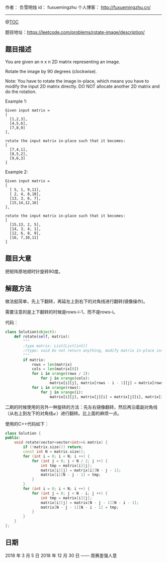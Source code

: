
作者： 负雪明烛
id：	fuxuemingzhu
个人博客：	http://fuxuemingzhu.cn/

---
@[TOC](目录)

题目地址：https://leetcode.com/problems/rotate-image/description/

## 题目描述

You are given an n x n 2D matrix representing an image.

Rotate the image by 90 degrees (clockwise).

Note:
You have to rotate the image in-place, which means you have to modify the input 2D matrix directly. DO NOT allocate another 2D matrix and do the rotation.

Example 1:
    
    Given input matrix = 
    [
      [1,2,3],
      [4,5,6],
      [7,8,9]
    ],
    
    rotate the input matrix in-place such that it becomes:
    [
      [7,4,1],
      [8,5,2],
      [9,6,3]
    ]

Example 2:
    
    Given input matrix =
    [
      [ 5, 1, 9,11],
      [ 2, 4, 8,10],
      [13, 3, 6, 7],
      [15,14,12,16]
    ], 
    
    rotate the input matrix in-place such that it becomes:
    [
      [15,13, 2, 5],
      [14, 3, 4, 1],
      [12, 6, 8, 9],
      [16, 7,10,11]
    ]

## 题目大意

把矩阵原地顺时针旋转90度。

## 解题方法

做法挺简单，先上下翻转，再延左上到右下的对角线进行翻转(镜像操作)。

需要注意的是上下翻转的时候是rows-i-1，而不是rows-i。

代码：

```python
class Solution(object):
    def rotate(self, matrix):
        """
        :type matrix: List[List[int]]
        :rtype: void Do not return anything, modify matrix in-place instead.
        """
        if matrix:
            rows = len(matrix)
            cols = len(matrix[0])
            for i in xrange(rows / 2):
                for j in xrange(cols):
                    matrix[i][j], matrix[rows - i - 1][j] = matrix[rows - i - 1][j], matrix[i][j]
            for i in xrange(rows):
                for j in xrange(i):
                    matrix[i][j], matrix[j][i] = matrix[j][i], matrix[i][j]
```

二刷的时候使用的另外一种旋转的方法：先左右镜像翻转，然后再沿着副对角线（从右上到左下的对角线↙）进行翻转。比上面的麻烦一点。

使用的C++代码如下：

```cpp
class Solution {
public:
    void rotate(vector<vector<int>>& matrix) {
        if (!matrix.size()) return;
        const int N = matrix.size();
        for (int i = 0; i < N; i ++) {
            for (int j = 0; j < N / 2; j ++) {
                int tmp = matrix[i][j];
                matrix[i][j] = matrix[i][N - j - 1];
                matrix[i][N - j - 1] = tmp;
            }
        }
        for (int i = 0; i < N; i ++) {
            for (int j = 0; j < N - i; j ++) {
                int tmp = matrix[i][j];
                matrix[i][j] = matrix[N - j - 1][N - i - 1];
                matrix[N - j - 1][N - i - 1] = tmp;
            }
        }
    }
};
```

## 日期

2018 年 3 月 5 日 
2018 年 12 月 30 日 —— 周赛差强人意
